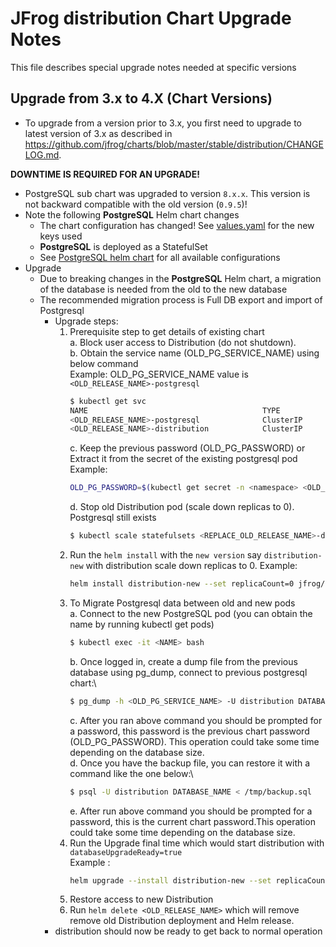 # JFrog distribution Chart Upgrade Notes
This file describes special upgrade notes needed at specific versions

## Upgrade from 3.x to 4.X (Chart Versions)

* To upgrade from a version prior to 3.x, you first need to upgrade to latest version of 3.x as described in https://github.com/jfrog/charts/blob/master/stable/distribution/CHANGELOG.md.

**DOWNTIME IS REQUIRED FOR AN UPGRADE!**
* PostgreSQL sub chart was upgraded to version `8.x.x`. This version is not backward compatible with the old version (`0.9.5`)!
* Note the following **PostgreSQL** Helm chart changes
  * The chart configuration has changed! See [values.yaml](values.yaml) for the new keys used
  * **PostgreSQL** is deployed as a StatefulSet
  * See [PostgreSQL helm chart](https://hub.helm.sh/charts/stable/postgresql) for all available configurations
* Upgrade
  * Due to breaking changes in the **PostgreSQL** Helm chart, a migration of the database is needed from the old to the new database
  * The recommended migration process is Full DB export and import of Postgresql
    * Upgrade steps:
      1. Prerequisite step to get details of existing chart\
       a. Block user access to Distribution (do not shutdown).\
       b. Obtain the service name (OLD_PG_SERVICE_NAME) using below command\
          Example: OLD_PG_SERVICE_NAME value is `<OLD_RELEASE_NAME>-postgresql`
          ```bash
          $ kubectl get svc
          NAME                                       TYPE           CLUSTER-IP       EXTERNAL-IP   PORT(S)                       AGE
          <OLD_RELEASE_NAME>-postgresql              ClusterIP      10.101.250.74    <none>        5432/TCP                      114m
          <OLD_RELEASE_NAME>-distribution            ClusterIP      10.101.250.89    <none>        80:30291/TCP                  113m
         ```
         c. Keep the previous password (OLD_PG_PASSWORD) or Extract it from the secret of the existing postgresql pod
          Example: 
          ```bash
          OLD_PG_PASSWORD=$(kubectl get secret -n <namespace> <OLD_RELEASE_NAME>-postgresql -o jsonpath="{.data.postgres-password}" | base64 --decode)
          ```
         d. Stop old Distribution pod (scale down replicas to 0). Postgresql still exists
          ```bash
          $ kubectl scale statefulsets <REPLACE_OLD_RELEASE_NAME>-distribution --replicas=0
          ```
      2. Run the `helm install` with the `new version` say `distribution-new` with distribution scale down replicas to 0.
          Example:
          ```bash
          helm install distribution-new --set replicaCount=0 jfrog/distribution
          ```
      3. To Migrate Postgresql data between old and new pods\
          a. Connect to the new PostgreSQL pod (you can obtain the name by running kubectl get pods)
           ```bash
           $ kubectl exec -it <NAME> bash
           ```
          b. Once logged in, create a dump file from the previous database using pg_dump, connect to previous postgresql chart:\
           ```bash
           $ pg_dump -h <OLD_PG_SERVICE_NAME> -U distribution DATABASE_NAME > /tmp/backup.sql
           ```
          c. After you ran above command you should be prompted for a password, this password is the previous chart password (OLD_PG_PASSWORD). This operation could take some time depending on the database size.\
          d. Once you have the backup file, you can restore it with a command like the one below:\
            ```bash
            $ psql -U distribution DATABASE_NAME < /tmp/backup.sql
            ```
          e. After run above command you should be prompted for a password, this is the current chart password.This operation could  take some time depending on the database size.
      5. Run the Upgrade final time which would start distribution with `databaseUpgradeReady=true` \
         Example :
         ```bash
         helm upgrade --install distribution-new --set replicaCount=1,databaseUpgradeReady=true jfrog/distribution
         ```
      6. Restore access to new Distribution
      7. Run `helm delete <OLD_RELEASE_NAME>` which will remove remove old Distribution deployment and Helm release.
    * distribution should now be ready to get back to normal operation